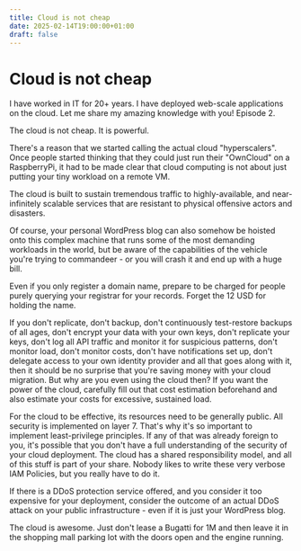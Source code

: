 ```yaml
---
title: Cloud is not cheap
date: 2025-02-14T19:00:00+01:00
draft: false
---
```


# Cloud is not cheap

I have worked in IT for 20+ years. I have deployed web-scale applications on the cloud. Let me share my amazing knowledge with you! Episode 2.

The cloud is not cheap. It is powerful.

There's a reason that we started calling the actual cloud "hyperscalers". Once people started thinking that they could just run their "OwnCloud" on a RaspberryPi, it had to be made clear that cloud computing is not about just putting your tiny workload on a remote VM.

The cloud is built to sustain tremendous traffic to highly-available, and near-infinitely scalable services that are resistant to physical offensive actors and disasters.

Of course, your personal WordPress blog can also somehow be hoisted onto this complex machine that runs some of the most demanding workloads in the world, but be aware of the capabilities of the vehicle you're trying to commandeer - or you will crash it and end up with a huge bill.

Even if you only register a domain name, prepare to be charged for people purely querying your registrar for your records. Forget the 12 USD for holding the name.

If you don't replicate, don't backup, don't continuously test-restore backups of all ages, don't encrypt your data with your own keys, don't replicate your keys, don't log all API traffic and monitor it for suspicious patterns, don't monitor load, don't monitor costs, don't have notifications set up, don't delegate access to your own identity provider and all that goes along with it, then it should be no surprise that you're saving money with your cloud migration. But why are you even using the cloud then? If you want the power of the cloud, carefully fill out that cost estimation beforehand and also estimate your costs for excessive, sustained load.

For the cloud to be effective, its resources need to be generally public. All security is implemented on layer 7. That's why it's so important to implement least-privilege principles. If any of that was already foreign to you, it's possible that you don't have a full understanding of the security of your cloud deployment. The cloud has a shared responsibility model, and all of this stuff is part of your share. Nobody likes to write these very verbose IAM Policies, but you really have to do it.

If there is a DDoS protection service offered, and you consider it too expensive for your deployment, consider the outcome of an actual DDoS attack on your public infrastructure - even if it is just your WordPress blog.

The cloud is awesome. Just don't lease a Bugatti for 1M and then leave it in the shopping mall parking lot with the doors open and the engine running.
